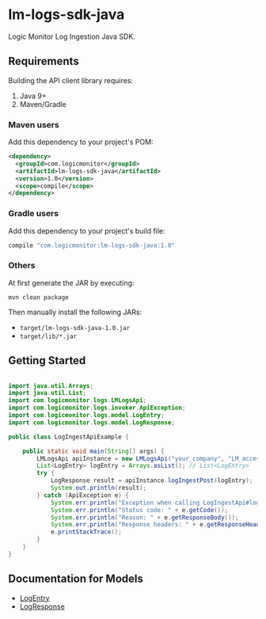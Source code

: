 # lm-logs-sdk-java

Logic Monitor Log Ingestion Java SDK.


## Requirements

Building the API client library requires:

1. Java 9+
2. Maven/Gradle

### Maven users

Add this dependency to your project's POM:

```xml
<dependency>
  <groupId>com.logicmonitor</groupId>
  <artifactId>lm-logs-sdk-java</artifactId>
  <version>1.0</version>
  <scope>compile</scope>
</dependency>
```

### Gradle users

Add this dependency to your project's build file:

```groovy
compile "com.logicmonitor:lm-logs-sdk-java:1.0"
```

### Others

At first generate the JAR by executing:

```shell
mvn clean package
```

Then manually install the following JARs:

- `target/lm-logs-sdk-java-1.0.jar`
- `target/lib/*.jar`

## Getting Started

```java

import java.util.Arrays;
import java.util.List;
import com.logicmonitor.logs.LMLogsApi;
import com.logicmonitor.logs.invoker.ApiException;
import com.logicmonitor.logs.model.LogEntry;
import com.logicmonitor.logs.model.LogResponse;

public class LogIngestApiExample {

    public static void main(String[] args) {
        LMLogsApi apiInstance = new LMLogsApi("your_company", "LM_access_id", "LM_token_id");
        List<LogEntry> logEntry = Arrays.asList(); // List<LogEntry>
        try {
            LogResponse result = apiInstance.logIngestPost(logEntry);
            System.out.println(result);
        } catch (ApiException e) {
            System.err.println("Exception when calling LogIngestApi#logIngestPost");
            System.err.println("Status code: " + e.getCode());
            System.err.println("Reason: " + e.getResponseBody());
            System.err.println("Response headers: " + e.getResponseHeaders());
            e.printStackTrace();
        }
    }
}

```

## Documentation for Models

 - [LogEntry](docs/LogEntry.md)
 - [LogResponse](docs/LogResponse.md)

